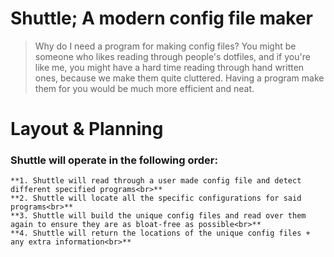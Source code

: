 # Shuttle; A modern config file maker
> Why do I need a program for making config files? You might be someone who likes reading through people's dotfiles, and if you're like me, you might have a hard time reading through hand written ones, because we make them quite cluttered. Having a program make them for you would be much more efficient and neat. 
# Layout & Planning
### Shuttle will operate in the following order:<br>
    **1. Shuttle will read through a user made config file and detect different specified programs<br>**
    **2. Shuttle will locate all the specific configurations for said programs<br>**
    **3. Shuttle will build the unique config files and read over them again to ensure they are as bloat-free as possible<br>**
    **4. Shuttle will return the locations of the unique config files + any extra information<br>**

    
